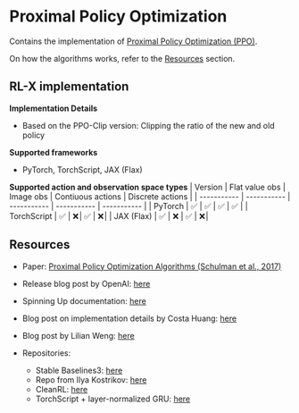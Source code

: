 # Proximal Policy Optimization

Contains the implementation of [Proximal Policy Optimization (PPO)](https://arxiv.org/abs/1707.06347).

On how the algorithms works, refer to the [Resources](#resources) section.


## RL-X implementation

**Implementation Details**
- Based on the PPO-Clip version: Clipping the ratio of the new and old policy

**Supported frameworks**
- PyTorch, TorchScript, JAX (Flax)

**Supported action and observation space types**
| Version | Flat value obs | Image obs | Contiuous actions | Discrete actions |
| ----------- | ----------- | ----------- | ----------- | ----------- |
| PyTorch | ✅ | ✅ | ✅ | ✅ |
| TorchScript | ✅ | ❌ | ✅ | ❌ |
| JAX (Flax) | ✅ | ❌ | ✅ | ❌ |


## Resources

- Paper: [Proximal Policy Optimization Algorithms (Schulman et al., 2017)](https://arxiv.org/abs/1707.06347)

- Release blog post by OpenAI: [here](https://openai.com/blog/openai-baselines-ppo/)

- Spinning Up documentation: [here](https://spinningup.openai.com/en/latest/algorithms/ppo.html)

- Blog post on implementation details by Costa Huang: [here](https://iclr-blog-track.github.io/2022/03/25/ppo-implementation-details/)

- Blog post by Lilian Weng: [here](https://lilianweng.github.io/posts/2018-04-08-policy-gradient/#ppo)

- Repositories:
    - Stable Baselines3: [here](https://github.com/DLR-RM/stable-baselines3/blob/master/stable_baselines3/ppo/ppo.py)
    - Repo from Ilya Kostrikov: [here](https://github.com/ikostrikov/pytorch-a2c-ppo-acktr-gail/blob/master/a2c_ppo_acktr/algo/ppo.py)
    - CleanRL: [here](https://github.com/vwxyzjn/cleanrl/tree/master/cleanrl)
    - TorchScript + layer-normalized GRU: [here](https://gist.github.com/7thStringofZhef/67cb7b4cb17baec4fab339b3b9deb2f1)